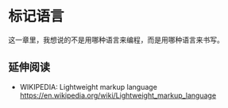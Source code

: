 #	标记语言

这一章里，我想说的不是用哪种语言来编程，而是用哪种语言来书写。

##	延伸阅读

*	WIKIPEDIA: Lightweight markup language
	https://en.wikipedia.org/wiki/Lightweight_markup_language
